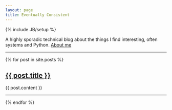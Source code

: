 ```yaml
---
layout: page
title: Eventually Consistent
---
```

{% include JB/setup %}

A highly sporadic technical blog about the things I find interesting, often systems and Python.
[About me](about.html)

-------------------------------------------------------

{% for post in site.posts %}
<p><a href="{{ post.url }}"><h2>{{ post.title }}</h2></a></p>
<p>{{ post.content }}</p>

-------------------------------------------------------
{% endfor %}

